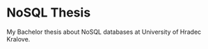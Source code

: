 NoSQL Thesis
============

My Bachelor thesis about NoSQL databases at University of Hradec Kralove.
